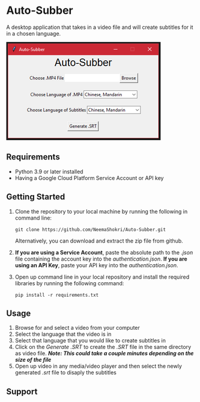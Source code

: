 # Auto-Subber
A desktop application that takes in a video file and will create subtitles for it in a chosen language.

<img src="Assets\App.png" title="Screenshot of application ui">

## Requirements
- Python 3.9 or later installed
- Having a Google Cloud Platform Service Account or API key

## Getting Started
1. Clone the repository to your local machine by running the following in command line:
    ```
    git clone https://github.com/NeemaShokri/Auto-Subber.git
    ```
    Alternatively, you can download and extract the zip file from github.

2. __If you are using a Service Account__, paste the absolute path to the _.json_ file containing the account key into the _authentication.json_. __If you are using an API Key__, paste your API key into the _authentication.json_.

3. Open up command line in your local repository and install the required libraries by running the following command:
    ```
    pip install -r requirements.txt
    ```

## Usage
1. Browse for and select a video from your computer
2. Select the language that the video is in
3. Select that language that you would like to create subtitles in
4. Click on the _Generate .SRT_ to create the _.SRT_ file in the same directory as video file. ___Note: This could take a couple minutes depending on the size of the file___
5. Open up video in any media/video player and then select the newly generated _.srt_ file to disaply the subtitles

## Support